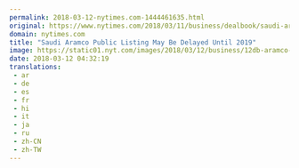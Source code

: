 ```yaml
---
permalink: 2018-03-12-nytimes.com-1444461635.html
original: https://www.nytimes.com/2018/03/11/business/dealbook/saudi-aramco-public-listing-may-be-delayed-until-2019.html?partner=rss&amp;emc=rss
domain: nytimes.com
title: "Saudi Aramco Public Listing May Be Delayed Until 2019"
image: https://static01.nyt.com/images/2018/03/12/business/12db-aramco-1/12db-aramco-1-mediumThreeByTwo440.jpg
date: 2018-03-12 04:32:19
translations: 
 - ar
 - de
 - es
 - fr
 - hi
 - it
 - ja
 - ru
 - zh-CN
 - zh-TW
---
```


